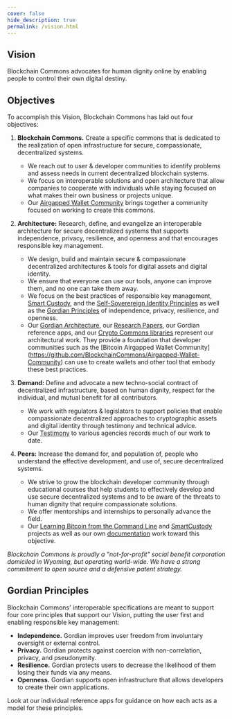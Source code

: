 ```yaml
---
cover: false
hide_description: true
permalink: /vision.html
---
```


## Vision

Blockchain Commons advocates for human dignity online by enabling people to control their own digital destiny.

## Objectives

To accomplish this Vision, Blockchain Commons has laid out four objectives:

1. **Blockchain Commons.** Create a specific commons that is dedicated to the realization of open infrastructure for secure, compassionate, decentralized systems.

   * We reach out to user & developer communities to identify problems and assess needs in current decentralized blockchain systems.
   * We focus on interoperable solutions and open architecture that allow companies to cooperate with individuals while staying focused on what makes their own business or projects unique. 
   * Our [Airgapped Wallet Community](https://github.com/BlockchainCommons/Airgapped-Wallet-Community) brings together a community focused on working to create this commons.


2. **Architecture:** Research, define, and evangelize an interoperable architecture for secure decentralized systems that supports independence, privacy, resilience, and openness and that encourages responsible key management.

   * We design, build and maintain secure & compassionate decentralized architectures & tools for digital assets and digital identity.
   * We ensure that everyone can use our tools, anyone can improve them, and no one can take them away. 
   * We focus on the best practices of responsible key management, [Smart Custody](https://www.smartcustody.com/), and the [Self-Soverereign Identity Principles](https://github.com/WebOfTrustInfo/self-sovereign-identity/blob/master/self-sovereign-identity-principles.md) as well as the [Gordian Principles](https://github.com/BlockchainCommons/Gordian#gordian-principles) of independence, privacy, resilience, and openness.
   * Our [Gordian Architecture](https://github.com/BlockchainCommons/Gordian), our [Research Papers](https://github.com/BlockchainCommons/Research), our Gordian reference apps, and our [Crypto Commons libraries](https://github.com/BlockchainCommons/crypto-commons) represent our architectural work. They provide a foundation that developer communities such as the [Bitcoin Airgapped Wallet Community] (https://github.com/BlockchainCommons/Airgapped-Wallet-Community) can use to create wallets and other tool that embody these best practices.


3. **Demand:** Define and advocate a new techno-social contract of decentralized infrastructure, based on human dignity, respect for the individual, and mutual benefit for all contributors.

   * We work with regulators & legislators to support policies that enable compassionate decentralized approaches to cryptographic assets and digital identity through testimony and technical advice.
   * Our [Testimony](https://github.com/BlockchainCommons/Testimony) to various agencies records much of our work to date.


4. **Peers:** Increase the demand for, and population of, people who understand the effective development, and use of, secure decentralized systems.

   * We strive to grow the blockchain developer community through educational courses that help students to effectively develop and use secure decentralized systems and to be  aware of the threats to human dignity that require compassionate solutions. 
   * We offer mentorships and internships to personally advance the field.
   * Our [Learning Bitcoin from the Command Line](https://github.com/BlockchainCommons/Learning-Bitcoin-from-the-Command-Line) and [SmartCustody](https://github.com/BlockchainCommons/SmartCustody) projects as well as our own [documentation](https://github.com/BlockchainCommons/crypto-commons/blob/master/Docs/README.md) work toward this objective.

_Blockchain Commons is proudly a "not-for-profit" social benefit corporation domiciled in Wyoming, but operating world-wide. We have a strong commitment to open source and a defensive patent strategy._

<a name="principle">
  
## Gordian Principles

Blockchain Commons' interoperable specifications are meant to support four core principles that support our Vision, putting the user first and enabling responsible key management:

* **Independence.** Gordian improves user freedom from involuntary oversight or external control.
* **Privacy.** Gordian protects against coercion with non-correlation, privacy, and pseudonymity.
* **Resilience.** Gordian protects users to decrease the likelihood of them losing their funds via any means.
* **Openness.** Gordian supports open infrastructure that allows developers to create their own applications.

Look at our individual reference apps for guidance on how each acts as a model for these principles.
